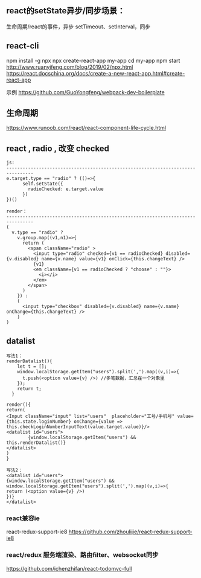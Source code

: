 ## react的setState异步/同步场景：
生命周期/react的事件，异步
setTimeout、setInterval，同步

## react-cli
npm install -g npx
npx create-react-app my-app
cd my-app
npm start
http://www.ruanyifeng.com/blog/2019/02/npx.html
https://react.docschina.org/docs/create-a-new-react-app.html#create-react-app

示例
https://github.com/GuoYongfeng/webpack-dev-boilerplate

## 生命周期
https://www.runoob.com/react/react-component-life-cycle.html

## react , radio , 改变 checked

```
js:
--------------------------------------------------------------------------------
e.target.type == "radio" ? (()=>{
      self.setState({
        radioChecked: e.target.value
      })
})()

render：
--------------------------------------------------------------------------------
(
  v.type == "radio" ?
    v.group.map((v1,n1)=>{
      return (
        <span className="radio" >
          <input type="radio" checked={v1 == radioChecked} disabled={v.disabled} name={v.name} value={v1} onClick={this.changeText} />
          {v1}
          <em className={v1 == radioChecked ? "choose" : ""}>
            <i></i>
          </em>
        </span>
      )
    }) :
    (
      <input type="checkbox" disabled={v.disabled} name={v.name} onChange={this.changeText} />
    )
)
```

## datalist

```
写法1：
renderDatalist(){
    let t = [];
    window.localStorage.getItem("users").split(',').map((v,i)=>{
      t.push(<option value={v} />) //多笔数据，汇总在一个对象里
    });
    return t;
  }

render(){
return(
<Input className="input" list="users"  placeholder="工号/手机号" value={this.state.loginNumber} onChange={value => this.checkLoginNumberInputText(value.target.value)}/>
<datalist id="users">
 	 	{window.localStorage.getItem("users") && this.renderDatalist()}
</datalist>
)
}

写法2：
<datalist id="users">
{window.localStorage.getItem("users") && window.localStorage.getItem("users").split(',').map((v,i)=>{
return (<option value={v} />)
})}
</datalist>
```

###  react兼容ie

react-redux-support-ie8 https://github.com/zhoulijie/react-redux-support-ie8

### react/redux 服务端渲染、路由filter、websocket同步

https://github.com/ichenzhifan/react-todomvc-full

